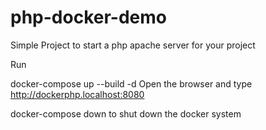 # php-docker-demo
Simple Project to start a php apache server for your project

Run

docker-compose up --build -d
Open the browser and type http://dockerphp.localhost:8080


docker-compose down to shut down the docker system